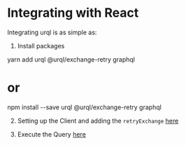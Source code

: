 # Integrating with React

Integrating urql is as simple as:

1.  Install packages

yarn add urql @urql/exchange-retry graphql

# or

npm install --save urql @urql/exchange-retry graphql

2.  Setting up the Client and adding the `retryExchange` [here](src/App.js)

3.  Execute the Query [here](src/pages/PokemonList.js)
